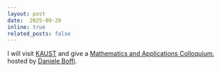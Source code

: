 ```yaml
---
layout: post
date:  2025-09-29
inline: true
related_posts: false
---
```


I will visit [KAUST](https://cemse.kaust.edu.sa) and give a [Mathematics and Applications Colloquium](https://scml.kaust.edu.sa/articles/2023/02/05/mathematics-and-applications-colloquium), hosted by [Daniele Boffi](https://www.kaust.edu.sa/en/study/faculty/daniele-boffi). 
